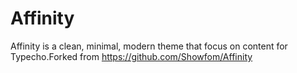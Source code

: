# Affinity
Affinity is a clean, minimal, modern theme that focus on content for Typecho.Forked from https://github.com/Showfom/Affinity